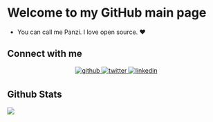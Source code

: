 # Welcome to my GitHub main page

- You can call me Panzi. I love open source. ❤️


## Connect with me  
<div align="center">
<a href="https://github.com/fsy2020" target="_blank">
<img src=https://img.shields.io/badge/github-%2324292e.svg?&style=for-the-badge&logo=github&logoColor=white alt=github style="margin-bottom: 5px;" />
</a>
<a href="https://twitter.com/codex2020" target="_blank">
<img src=https://img.shields.io/badge/twitter-%2300acee.svg?&style=for-the-badge&logo=twitter&logoColor=white alt=twitter style="margin-bottom: 5px;" />
</a>
<a href="https://www.linkedin.com/in/fansiyuan/" target="_blank">
<img src=https://img.shields.io/badge/linkedin-%231E77B5.svg?&style=for-the-badge&logo=linkedin&logoColor=white alt=linkedin style="margin-bottom: 5px;" />
</a>
</div>  

## Github Stats  

<img src="https://github-readme-stats.vercel.app/api?username=fsy2020&show_icons=true&count_private=true&hide_border=true" align="left" />
